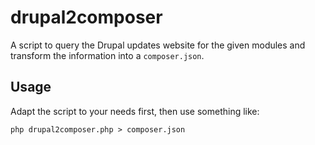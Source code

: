 # drupal2composer

A script to query the Drupal updates website for the given modules and transform the information into a `composer.json`.

## Usage

Adapt the script to your needs first, then use something like:

    php drupal2composer.php > composer.json

